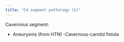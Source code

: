 ```yaml
---
title: "C4 segment pathology (2)"
---
```

Cavernous segment:
- Aneurysms (from HTN)
-Cavernous-carotid fistula


